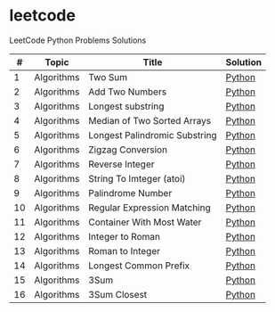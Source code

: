 # leetcode
LeetCode Python Problems Solutions

| #   | Topic | Title                         | Solution |
|-----|-------|-------------------------------|----------|
| 1   | Algorithms | Two Sum                       | [Python](./algorithms/0001_two_sum.py) | 
| 2   | Algorithms | Add Two Numbers               | [Python](./algorithms/0002_add_two_numbers.py) |
| 3   | Algorithms | Longest substring             | [Python](./algorithms/0003_longest_substring_without_repeating_characters.py) |
| 4   | Algorithms | Median of Two Sorted Arrays   | [Python](./algorithms/0004_median_of_two_sorted_arrays.py) |
| 5   | Algorithms | Longest Palindromic Substring | [Python](./algorithms/0005_longest_palindromic_substring.py) |
| 6   | Algorithms | Zigzag Conversion             | [Python](./algorithms/0006_zigzag_conversion.py) |
| 7   | Algorithms | Reverse Integer               | [Python](./algorithms/0007_reverse_integer.py) |
| 8   | Algorithms | String To Imteger (atoi)      | [Python](./algorithms/0008_string_to_integer_atoi.py) |
| 9   | Algorithms | Palindrome Number             | [Python](./algorithms/0009_palindrome_number.py) |
| 10  | Algorithms | Regular Expression Matching   | [Python](./algorithms/0010_regular_expression_matching.py) |
| 11  | Algorithms | Container With Most Water     | [Python](./algorithms/0011_container_with_most_water.py) |
| 12  | Algorithms | Integer to Roman              | [Python](./algorithms/0012_integer_to_romain.py) |
| 13  | Algorithms | Roman to Integer              | [Python](./algorithms/0013_romain_to_integer.py) |
| 14  | Algorithms | Longest Common Prefix         | [Python](./algorithms/0014_longest_common_prefix.py) |
| 15  | Algorithms | 3Sum                          | [Python](./algorithms/0015_3sum.py) |
| 16  | Algorithms | 3Sum Closest                  | [Python](./algorithms/0016_3sum_closest.py) |